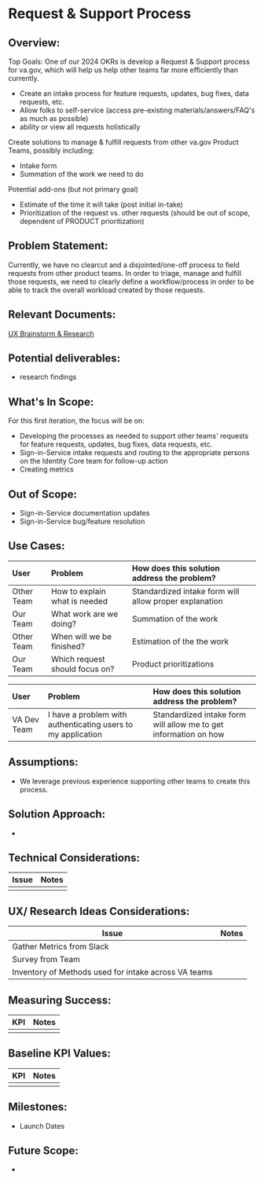 # Request & Support Process

## Overview: 

Top Goals:  One of our 2024 OKRs is develop a Request & Support process for va.gov, which will help us help other teams far more efficiently than currently.

* Create an intake process for feature requests, updates, bug fixes, data requests, etc.
* Allow folks to self-service (access pre-existing materials/answers/FAQ's as much as possible)
* ability or view all requests holistically

Create solutions to manage & fulfill requests from other va.gov Product Teams, possibly including:
* Intake form
* Summation of the work we need to do

Potential add-ons (but not primary goal)
* Estimate of the time it will take (post initial in-take)
* Prioritization of the request vs. other requests (should be out of scope, dependent of PRODUCT prioritization)

## Problem Statement: 
Currently, we have no clearcut and a disjointed/one-off process to field requests from other product teams.  In order to triage, manage and fulfill those requests, we need to clearly define a workflow/process in order to be able to track the overall workload created by those requests.

## Relevant Documents:
[UX Brainstorm & Research](https://app.mural.co/t/oddballinternal7486/m/oddballinternal7486/1706233585959/51586c97a249268a2ff9a709024dcd9df18dc6f8?sender=u8f85d3b7f2143f85bb7a9248)
## Potential deliverables:
- research findings

## What's In Scope: 
For this first iteration, the focus will be on:
* Developing the processes as needed to support other teams' requests for feature requests, updates, bug fixes, data requests, etc.
* Sign-in-Service intake requests and routing to the appropriate persons on the Identity Core team for follow-up action
* Creating metrics

## Out of Scope: 
*  Sign-in-Service documentation updates
*  Sign-in-Service bug/feature resolution

## Use Cases:
| User          | Problem       | How does this solution address the problem?  |
| :------------- |:------------- | :----- |
|Other Team | How to explain what is needed  | Standardized intake form will allow proper explanation  |
|Our Team | What work are we doing?  | Summation of the work |
|Other Team | When will we be finished?  | Estimation of the the work |
|Our Team | Which request should focus on?  | Product prioritizations  |

| User          | Problem       | How does this solution address the problem?  |
| :------------- |:------------- | :----- |
| VA Dev Team | I have a problem with authenticating users to my application  | Standardized intake form will allow me to get information on how   |

## Assumptions:
* We leverage previous experience supporting other teams to create this process.

## Solution Approach: 
* 
  
## Technical Considerations:
| Issue         | Notes         | 
| ------------- |:-------------:| 
| |               |

## UX/ Research Ideas Considerations:
| Issue         | Notes         | 
| ------------- |:-------------:| 
| Gather Metrics from Slack  |               |
| Survey from Team  |               |
| Inventory of Methods used for intake across VA teams  |               |


## Measuring Success:
| KPI           | Notes         | 
| ------------- |:-------------:| 
| |               |


## Baseline KPI Values:
| KPI           | Notes         | 
| ------------- |:-------------:| 
|  |               |


## Milestones:
* Launch Dates


## Future Scope:
* 
